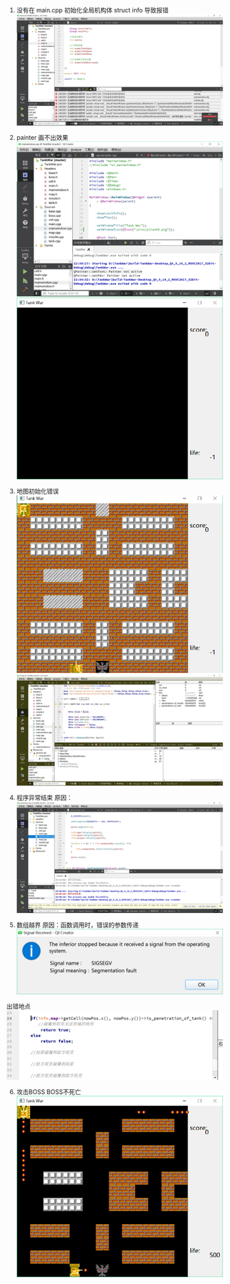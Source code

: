1. 没有在 main.cpp 初始化全局机构体 struct info 导致报错
![link](https://github.com/daisuki3/TankWar/blob/master/de/link.png)

2. painter 画不出效果 
![paint](https://github.com/daisuki3/TankWar/blob/master/de/paint.png)
![paint_GUI](https://github.com/daisuki3/TankWar/blob/master/de/paintGUI.png)

3. 地图初始化错误
![map_init](https://github.com/daisuki3/TankWar/blob/master/de/map_init.png)
![cell_init](https://github.com/daisuki3/TankWar/blob/master/de/cell_init.png)

4. 程序异常结束 原因：
![exit](https://github.com/daisuki3/TankWar/blob/master/de/exit.png)

5. 数组越界 原因：函数调用时，错误的参数传递
![array](https://github.com/daisuki3/TankWar/blob/master/de/array.png)

出错地点
![get_cell](https://github.com/daisuki3/TankWar/blob/master/de/get_cell.png)

6. 攻击BOSS BOSS不死亡
![fire_boss](https://github.com/daisuki3/TankWar/blob/master/de/fire_boss.png)




